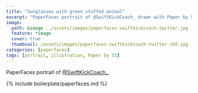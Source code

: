 ```yaml
---
title: "Sunglasses with green stuffed animal"
excerpt: "PaperFaces portrait of @SwiftKickCoach_ drawn with Paper by 53 on an iPad."
image: 
  path: &image ../assets/images/paperfaces-swiftkickcoach-twitter.jpg 
  feature: *image
  cover: true
  thumbnail: /assets/images/paperfaces-swiftkickcoach-twitter-150.jpg
categories: [paperfaces]
tags: [portrait, illustration, Paper by 53]
---
```


PaperFaces portrait of [@SwiftKickCoach_](https://twitter.com/SwiftKickCoach_).

{% include boilerplate/paperfaces.md %}
